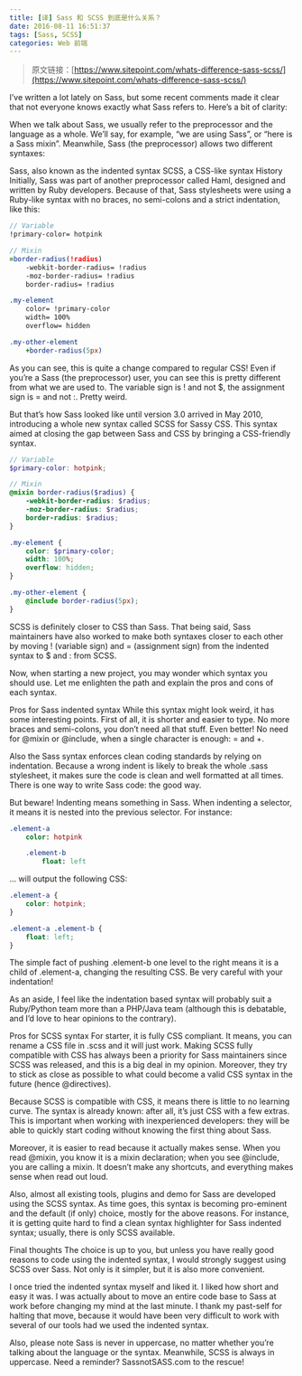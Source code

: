 ```yaml
---
title: [译] Sass 和 SCSS 到底是什么关系？
date: 2016-08-11 16:51:37
tags: [Sass, SCSS]
categories: Web 前端
---
```

> 原文链接：[https://www.sitepoint.com/whats-difference-sass-scss/](https://www.sitepoint.com/whats-difference-sass-scss/)

I’ve written a lot lately on Sass, but some recent comments made it clear that not everyone knows exactly what Sass refers to. Here’s a bit of clarity:

When we talk about Sass, we usually refer to the preprocessor and the language as a whole. We’ll say, for example, “we are using Sass”, or “here is a Sass mixin”. Meanwhile, Sass (the preprocessor) allows two different syntaxes:

Sass, also known as the indented syntax
SCSS, a CSS-like syntax
History
Initially, Sass was part of another preprocessor called Haml, designed and written by Ruby developers. Because of that, Sass stylesheets were using a Ruby-like syntax with no braces, no semi-colons and a strict indentation, like this:

```sass
// Variable
!primary-color= hotpink

// Mixin
=border-radius(!radius)
    -webkit-border-radius= !radius
    -moz-border-radius= !radius
    border-radius= !radius

.my-element
    color= !primary-color
    width= 100%
    overflow= hidden

.my-other-element
    +border-radius(5px)
```

As you can see, this is quite a change compared to regular CSS! Even if you’re a Sass (the preprocessor) user, you can see this is pretty different from what we are used to. The variable sign is ! and not $, the assignment sign is = and not :. Pretty weird.

But that’s how Sass looked like until version 3.0 arrived in May 2010, introducing a whole new syntax called SCSS for Sassy CSS. This syntax aimed at closing the gap between Sass and CSS by bringing a CSS-friendly syntax.

```scss
// Variable
$primary-color: hotpink;

// Mixin
@mixin border-radius($radius) {
    -webkit-border-radius: $radius;
    -moz-border-radius: $radius;
    border-radius: $radius;
}

.my-element {
    color: $primary-color;
    width: 100%;
    overflow: hidden;
}

.my-other-element {
    @include border-radius(5px);
}
```

SCSS is definitely closer to CSS than Sass. That being said, Sass maintainers have also worked to make both syntaxes closer to each other by moving ! (variable sign) and = (assignment sign) from the indented syntax to $ and : from SCSS.

Now, when starting a new project, you may wonder which syntax you should use. Let me enlighten the path and explain the pros and cons of each syntax.

Pros for Sass indented syntax
While this syntax might look weird, it has some interesting points. First of all, it is shorter and easier to type. No more braces and semi-colons, you don’t need all that stuff. Even better! No need for @mixin or @include, when a single character is enough: = and +.

Also the Sass syntax enforces clean coding standards by relying on indentation. Because a wrong indent is likely to break the whole .sass stylesheet, it makes sure the code is clean and well formatted at all times. There is one way to write Sass code: the good way.

But beware! Indenting means something in Sass. When indenting a selector, it means it is nested into the previous selector. For instance:

```sass
.element-a
    color: hotpink

    .element-b
        float: left
```

… will output the following CSS:

```css
.element-a {
    color: hotpink;
}

.element-a .element-b {
    float: left;
}
```

The simple fact of pushing .element-b one level to the right means it is a child of .element-a, changing the resulting CSS. Be very careful with your indentation!

As an aside, I feel like the indentation based syntax will probably suit a Ruby/Python team more than a PHP/Java team (although this is debatable, and I’d love to hear opinions to the contrary).

Pros for SCSS syntax
For starter, it is fully CSS compliant. It means, you can rename a CSS file in .scss and it will just work. Making SCSS fully compatible with CSS has always been a priority for Sass maintainers since SCSS was released, and this is a big deal in my opinion. Moreover, they try to stick as close as possible to what could become a valid CSS syntax in the future (hence @directives).

Because SCSS is compatible with CSS, it means there is little to no learning curve. The syntax is already known: after all, it’s just CSS with a few extras. This is important when working with inexperienced developers: they will be able to quickly start coding without knowing the first thing about Sass.

Moreover, it is easier to read because it actually makes sense. When you read @mixin, you know it is a mixin declaration; when you see @include, you are calling a mixin. It doesn’t make any shortcuts, and everything makes sense when read out loud.

Also, almost all existing tools, plugins and demo for Sass are developed using the SCSS syntax. As time goes, this syntax is becoming pro-eminent and the default (if only) choice, mostly for the above reasons. For instance, it is getting quite hard to find a clean syntax highlighter for Sass indented syntax; usually, there is only SCSS available.

Final thoughts
The choice is up to you, but unless you have really good reasons to code using the indented syntax, I would strongly suggest using SCSS over Sass. Not only is it simpler, but it is also more convenient.

I once tried the indented syntax myself and liked it. I liked how short and easy it was. I was actually about to move an entire code base to Sass at work before changing my mind at the last minute. I thank my past-self for halting that move, because it would have been very difficult to work with several of our tools had we used the indented syntax.

Also, please note Sass is never in uppercase, no matter whether you’re talking about the language or the syntax. Meanwhile, SCSS is always in uppercase. Need a reminder? SassnotSASS.com to the rescue!
